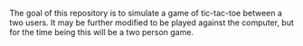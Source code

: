 The goal of this repository is to simulate a game of tic-tac-toe between a two users.  It may be further modified to be played against the computer, but for the time being this will be a two person game.
